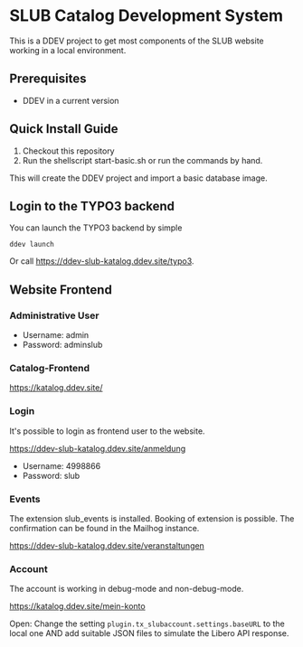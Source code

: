 # SLUB Catalog Development System

This is a DDEV project to get most components of the SLUB website working in a local environment.


## Prerequisites

* DDEV in a current version

## Quick Install Guide

1. Checkout this repository
2. Run the shellscript start-basic.sh or run the commands by hand.

This will create the DDEV project and import a basic database image.


## Login to the TYPO3 backend

You can launch the TYPO3 backend by simple

`ddev launch`

Or call https://ddev-slub-katalog.ddev.site/typo3.

## Website Frontend

### Administrative User

*  Username: admin
*  Password: adminslub

### Catalog-Frontend

https://katalog.ddev.site/


### Login

It's possible to login as frontend user to the website.

https://ddev-slub-katalog.ddev.site/anmeldung

*  Username: 4998866
*  Password: slub

### Events

The extension slub_events is installed. Booking of extension is possible. The confirmation can be found in the Mailhog instance.

https://ddev-slub-katalog.ddev.site/veranstaltungen


### Account

The account is working in debug-mode and non-debug-mode.

https://katalog.ddev.site/mein-konto

Open: Change the setting `plugin.tx_slubaccount.settings.baseURL` to the local one AND add suitable JSON files to simulate the Libero API response.
